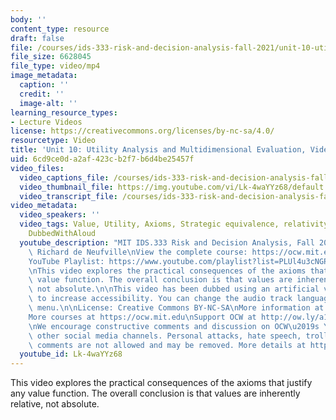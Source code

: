 ```yaml
---
body: ''
content_type: resource
draft: false
file: /courses/ids-333-risk-and-decision-analysis-fall-2021/unit-10-utility-video-4_360p_16_9.mp4
file_size: 6628045
file_type: video/mp4
image_metadata:
  caption: ''
  credit: ''
  image-alt: ''
learning_resource_types:
- Lecture Videos
license: https://creativecommons.org/licenses/by-nc-sa/4.0/
resourcetype: Video
title: 'Unit 10: Utility Analysis and Multidimensional Evaluation, Video 4: Consequences'
uid: 6cd9ce0d-a2af-423c-b2f7-b6d4be25457f
video_files:
  video_captions_file: /courses/ids-333-risk-and-decision-analysis-fall-2021/1hVlpRf8_-mLXxxzNYZk39vbH4wbBdNlJ_transcript.webvtt
  video_thumbnail_file: https://img.youtube.com/vi/Lk-4waYYz68/default.jpg
  video_transcript_file: /courses/ids-333-risk-and-decision-analysis-fall-2021/1hVlpRf8_-mLXxxzNYZk39vbH4wbBdNlJ_transcript.pdf
video_metadata:
  video_speakers: ''
  video_tags: Value, Utility, Axioms, Strategic equivalence, relativity of value,
    DubbedWithAloud
  youtube_description: "MIT IDS.333 Risk and Decision Analysis, Fall 2021\nInstructor:\
    \ Richard de Neufville\nView the complete course: https://ocw.mit.edu/courses/ids-333-risk-and-decision-analysis-fall-2021/\n\
    YouTube Playlist: https://www.youtube.com/playlist?list=PLUl4u3cNGP62jwhTqp8_1kwrkDkxZhpQC\n\
    \nThis video explores the practical consequences of the axioms that justify any\
    \ value function. The overall conclusion is that values are inherently relative,\
    \ not absolute.\n\nThis video has been dubbed using an artificial voice via https://aloud.area120.google.com\
    \ to increase accessibility. You can change the audio track language in the Settings\
    \ menu.\n\nLicense: Creative Commons BY-NC-SA\nMore information at https://ocw.mit.edu/terms\n\
    More courses at https://ocw.mit.edu\nSupport OCW at http://ow.ly/a1If50zVRlQ\n\
    \nWe encourage constructive comments and discussion on OCW\u2019s YouTube and\
    \ other social media channels. Personal attacks, hate speech, trolling, and inappropriate\
    \ comments are not allowed and may be removed. More details at https://ocw.mit.edu/comments."
  youtube_id: Lk-4waYYz68
---
```

This video explores the practical consequences of the axioms that justify any value function. The overall conclusion is that values are inherently relative, not absolute.